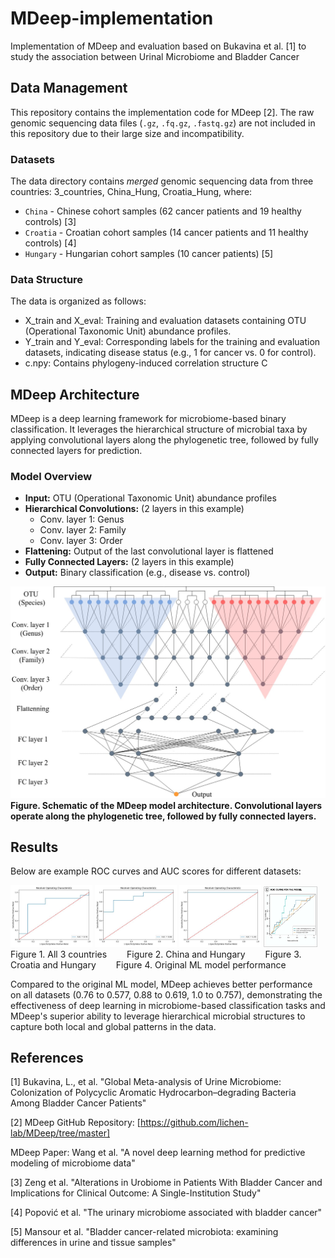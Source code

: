 # MDeep-implementation
Implementation of MDeep and evaluation based on Bukavina et al. [1] to study the association between Urinal Microbiome and Bladder Cancer 

## Data Management

This repository contains the implementation code for MDeep [2]. The raw genomic sequencing data files (`.gz`, `.fq.gz`, `.fastq.gz`) are not included in this repository due to their large size and incompatibility.

### Datasets 
The data directory contains _merged_ genomic sequencing data from three countries: 3_countries, China_Hung, Croatia_Hung, where:
- `China` - Chinese cohort samples (62 cancer patients and 19 healthy controls) [3]
- `Croatia` - Croatian cohort samples (14 cancer patients and 11 healthy controls) [4]
- `Hungary` - Hungarian cohort samples (10 cancer patients) [5]

### Data Structure
The data is organized as follows:
- X_train and X_eval: Training and evaluation datasets containing OTU (Operational Taxonomic Unit) abundance profiles.
- Y_train and Y_eval: Corresponding labels for the training and evaluation datasets, indicating disease status (e.g., 1 for cancer vs. 0 for control).
- c.npy: Contains phylogeny-induced correlation structure C

## MDeep Architecture

MDeep is a deep learning framework for microbiome-based binary classification. It leverages the hierarchical structure of microbial taxa by applying convolutional layers along the phylogenetic tree, followed by fully connected layers for prediction.


### Model Overview
- **Input:** OTU \(Operational Taxonomic Unit\) abundance profiles  
- **Hierarchical Convolutions:**  \(2 layers in this example\)
  - Conv. layer 1: Genus  
  - Conv. layer 2: Family  
  - Conv. layer 3: Order  
- **Flattening:** Output of the last convolutional layer is flattened  
- **Fully Connected Layers:** \(2 layers in this example\)  
- **Output:** Binary classification \(e.g., disease vs. control\)

<img src="docs/architecture.jpg" alt="MDeep Architecture"></img>
**Figure. Schematic of the MDeep model architecture. Convolutional layers operate along the phylogenetic tree, followed by fully connected layers.**


## Results
Below are example ROC curves and AUC scores for different datasets:

<img src="results/3_countries/result.jpg" alt="All 3 countries" width="26%"/> <img src="results/China_Hung/result.jpg" alt="China and Hungary" width="26%"/> <img src="results/Croatia_Hung/result.jpg" alt="Croatia and Hungary" width="26%"/> <img src="results/original/result.jpeg" alt="Original ML model performance" width="17%"></img></div>
Figure 1. All 3 countries &emsp;&emsp;Figure 2. China and Hungary &emsp;&emsp;Figure 3. Croatia and Hungary &emsp;&emsp;Figure 4. Original ML model performance

Compared to the original ML model, MDeep achieves better performance on all datasets (0.76 to 0.577, 0.88 to 0.619, 1.0 to 0.757), demonstrating the effectiveness of deep learning in microbiome-based classification tasks and MDeep's superior ability to leverage hierarchical microbial structures to capture both local and global patterns in the data.



## References

[1] Bukavina, L., et al. "Global Meta-analysis of Urine Microbiome: Colonization of Polycyclic Aromatic Hydrocarbon–degrading Bacteria Among Bladder Cancer Patients"

[2] MDeep GitHub Repository: [https://github.com/lichen-lab/MDeep/tree/master]

MDeep Paper: Wang et al. "A novel deep learning method for predictive modeling of microbiome data"

[3] Zeng et al. "Alterations in Urobiome in Patients With Bladder Cancer and Implications for Clinical Outcome: A Single-Institution Study"

[4] Popović et al. "The urinary microbiome associated with bladder cancer"

[5] Mansour et al. "Bladder cancer-related microbiota: examining differences in urine and tissue samples"


